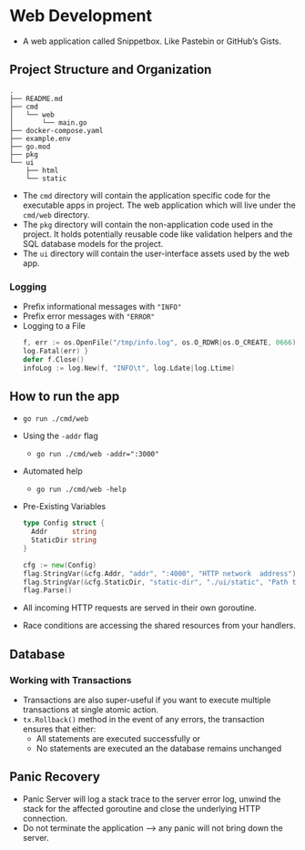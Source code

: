 # Web Development
- A web application called Snippetbox. Like Pastebin or GitHub’s Gists.
## Project Structure and Organization
```
.
├── README.md
├── cmd
│   └── web
│       └── main.go
├── docker-compose.yaml
├── example.env
├── go.mod
├── pkg
└── ui
    ├── html
    └── static
```

- The `cmd` directory will contain the application specific code for the executable apps in project. The web application which will live under the `cmd/web` directory.
- The `pkg` directory will contain the non-application code used in the project. It holds potentially reusable code like validation helpers and the SQL database models for the project.
- The `ui` directory will contain the user-interface assets used by the web app.
### Logging
- Prefix informational messages with `"INFO"`
- Prefix error messages with `"ERROR"`
- Logging to a File
  ```go
  f, err := os.OpenFile("/tmp/info.log", os.O_RDWR|os.O_CREATE, 0666) if err != nil {
  log.Fatal(err) }
  defer f.Close()
  infoLog := log.New(f, "INFO\t", log.Ldate|log.Ltime)
  ```

## How to run the app
- `go run ./cmd/web`
- Using the `-addr` flag
  - `go run ./cmd/web -addr=":3000"`
- Automated help
  - `go run ./cmd/web -help`

- Pre-Existing Variables
  ```go
  type Config struct {
    Addr      string
    StaticDir string
  }

  cfg := new(Config)
  flag.StringVar(&cfg.Addr, "addr", ":4000", "HTTP network  address")
  flag.StringVar(&cfg.StaticDir, "static-dir", "./ui/static", "Path to static assets")
  flag.Parse()
  ```

- All incoming HTTP requests are served in their own goroutine.
- Race conditions are accessing the shared resources from your handlers.

## Database
### Working with Transactions
- Transactions are also super-useful if you want to execute multiple transactions at single atomic action.
- `tx.Rollback()` method in the event of any errors, the transaction ensures that either:
  - All statements are executed successfully or
  - No statements are executed an the database remains unchanged

## Panic Recovery
- Panic Server will log a stack trace to the server error log, unwind the stack for the affected goroutine and close the underlying HTTP connection.
- Do not terminate the application --> any panic will not bring down the server.